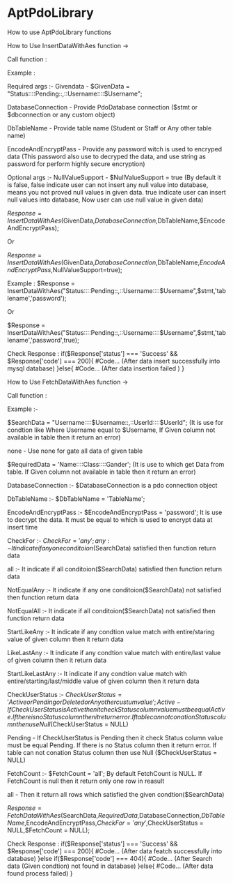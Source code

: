 # AptPdoLibrary
How to use AptPdoLibrary functions

How to Use InsertDataWithAes function ->

Call function :

Example :

Required args :-
Givendata - $GivenData = "Status::::Pending::,::Username::::$Username";

DatabaseConnection - Provide PdoDatabase connection ($stmt or $dbconnection or any custom object)

DbTableName - Provide table name (Student or Staff or Any other table name)

EncodeAndEncryptPass - Provide any password witch is used to encryped data (This password also use to decryped the data, and use string as password for perform highly secure encryption)

Optional args :-
NullValueSupport - $NullValueSupport = true (By default it is false, false indicate user can not insert any null value into database, means you not proved null values in given data. true indicate user can insert null values into database, Now user can use null value in given data)


$Response = InsertDataWithAes($GivenData,$DatabaseConnection,$DbTableName,$EncodeAndEncryptPass);

Or

$Response = InsertDataWithAes($GivenData,$DatabaseConnection,$DbTableName,$EncodeAndEncryptPass,$NullValueSupport=true);

Example :
$Response = InsertDataWithAes("Status::::Pending::,::Username::::$Username",$stmt,'tablename','password');

Or

$Response = InsertDataWithAes("Status::::Pending::,::Username::::$Username",$stmt,'tablename','password',true);

Check Response :
if($Response['status'] === 'Success' && $Response['code'] === 200){
  #Code... (After data insert successfully into mysql database)
}else{
  #Code...  (After data insertion failed )
}








How to Use FetchDataWithAes function ->

Call function :

Example :-

$SearchData = "Username::::$Username::,::UserId::::$UserId"; (It is use for condtion like Where Username equal to $Username, If Given column not available in table then it return an error)

none - Use none for gate all data of given table

$RequiredData = 'Name::::Class::::Gander'; (It is use to which get Data from table. If Given column not available in table then it return an error)

DatabaseConnection :-
$DatabaseConnection is a pdo connection object

DbTableName :-
$DbTableName = 'TableName';

EncodeAndEncryptPass :-
$EncodeAndEncryptPass = 'password';
It is use to decrypt the data. It must be equal to which is used to encrypt data at insert time 

CheckFor :-
$CheckFor = 'any';
any :- It indicate if any one conditoion($SearchData) satisfied then function return data

all :- It indicate if all conditoion($SearchData) satisfied then function return data

NotEqualAny :- It indicate if any one conditoion($SearchData) not satisfied then function return data

NotEqualAll :- It indicate if all conditoion($SearchData) not satisfied then function return data

StartLikeAny :- It indicate if any condtion value match with entire/staring value of given column then it return data

LikeLastAny :- It indicate if any condtion value match with entire/last value of given column then it return data

StartLikeLastAny :- It indicate if any condtion value match with entire/starting/last/middle value of given column then it return data

CheckUserStatus :-
$CheckUserStatus = 'Active or Pending or Deleted or Any other custum value';
Active - If CheckUserStatus is Active then it check Status column value must be equal Active. If there is no Status column then it return error. If table can not conation Status column then use Null ($CheckUserStatus = NULL)

Pending - If CheckUserStatus is Pending then it check Status column value must be equal Pending. If there is no Status column then it return error. If table can not conation Status column then use Null ($CheckUserStatus = NULL)

FetchCount :-
$FetchCount = 'all';
By default FetchCount  is NULL. If FetchCount is null then it return only one row in reasult

all - Then it return all rows which satisfied the given condtion($SearchData)

$Response = FetchDataWithAes($SearchData,$RequiredData,$DatabaseConnection,$DbTableName,$EncodeAndEncryptPass,$CheckFor = 'any' ,$CheckUserStatus = NULL,$FetchCount = NULL);

Check Response :
if($Response['status'] === 'Success' && $Response['code'] === 200){
  #Code... (After data featch successfully into database)
}else if($Response['code'] === 404){
  #Code... (After Search data (Given condtion) not found in database)
}else{
  #Code...  (After data found process failed)
}

